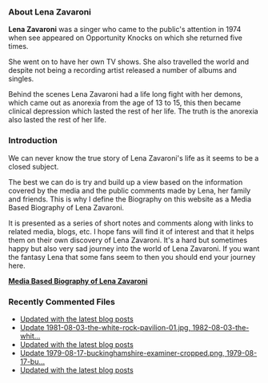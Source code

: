 ### About Lena Zavaroni

<p><strong>Lena Zavaroni</strong> was a singer who came to the public's attention in 1974 when see appeared on Opportunity Knocks on which she returned five times.</p>

<p>She went on to have her own TV shows. She also travelled the world and despite not being a recording artist released a number of albums and singles.</p>

<p>Behind the scenes Lena Zavaroni had a life long fight with her demons, which came out as anorexia from the age of 13 to 15, this then became clinical depression which lasted the rest of her life. The truth is the anorexia also lasted the rest of her life.</p>

### Introduction

<p>We can never know the true story of Lena Zavaroni's life as it seems to be a closed subject.</p>

<p>The best we can do is try and build up a view based on the information covered by the media and the public comments made by Lena, her family and friends. This is why I define the Biography on this website as a Media Based Biography of Lena Zavaroni.</p>

<p>It is presented as a series of short notes and comments along with links to related media, blogs, etc. I hope fans will find it of interest and that it helps them on their own discovery of Lena Zavaroni. It's a hard but sometimes happy but also very sad journey into the world of Lena Zavaroni. If you want the fantasy Lena that some fans seem to then you should end your journey here.</p>

<a href="https://fanzoflenazavaroni.github.io/biography/lena-zavaroni/"><strong>Media Based Biography of Lena Zavaroni</strong></a>

### Recently Commented Files

<!-- BLOG-POST-LIST:START -->
- [Updated with the latest blog posts](https://github.com/FanzOfLenaZavaroni/fanzoflenazavaroni.github.io/commit/51f1804ffcc7f7c574c7e581862837d99f7f0809)
- [Update 1981-08-03-the-white-rock-pavilion-01.jpg, 1982-08-03-the-whit…](https://github.com/FanzOfLenaZavaroni/fanzoflenazavaroni.github.io/commit/e20bb0c05475c7b1d700628c2058bcbcc3934c39)
- [Updated with the latest blog posts](https://github.com/FanzOfLenaZavaroni/fanzoflenazavaroni.github.io/commit/7cf8a332c25d301e1e67a66e45aff000dd0fea49)
- [Update 1979-08-17-buckinghamshire-examiner-cropped.png, 1979-08-17-bu…](https://github.com/FanzOfLenaZavaroni/fanzoflenazavaroni.github.io/commit/d6d9d877b7b90363341901a177f44f7e3ae411e8)
- [Updated with the latest blog posts](https://github.com/FanzOfLenaZavaroni/fanzoflenazavaroni.github.io/commit/c603d3fa6a9bcdffe4248531846c05d15ee5b830)
<!-- BLOG-POST-LIST:END -->
